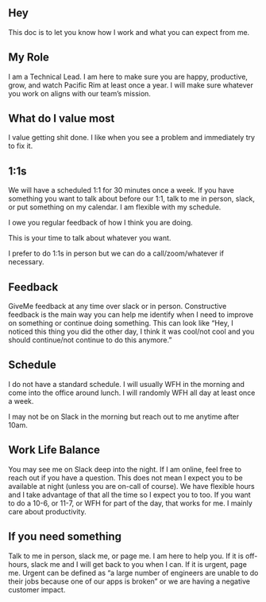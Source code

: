## Hey
This doc is to let you know how I work and what you can expect from me. 

## My Role
I am a Technical Lead. I am here to make sure you are happy, productive, grow, and watch Pacific Rim at least once a year. I will make sure whatever you work on aligns with our team’s mission.

## What do I value most
I value getting shit done. I like when you see a problem and immediately try to fix it.

## 1:1s
We will have a scheduled 1:1 for 30 minutes once a week. If you have something you want to talk about before our 1:1, talk to me in person, slack, or put something on my calendar. I am flexible with my schedule.

I owe you regular feedback of how I think you are doing. 

This is your time to talk about whatever you want. 

I prefer to do 1:1s in person but we can do a call/zoom/whatever if necessary.

## Feedback
GiveMe feedback at any time over slack or in person. Constructive feedback is the main way you can help me identify when I need to improve on something or continue doing something. This can look like “Hey, I noticed this thing you did the other day, I think it was cool/not cool and you should continue/not continue to do this anymore.”

## Schedule
I do not have a standard schedule. I will usually WFH in the morning and come into the office around lunch. I will randomly WFH all day at least once a week.

I may not be on Slack in the morning but reach out to me anytime after 10am.

## Work Life Balance
You may see me on Slack deep into the night. If I am online, feel free to reach out if you have a question. This does not mean I expect you to be available at night (unless you are on-call of course). We have flexible hours and I take advantage of that all the time so I expect you to too. If you want to do a 10-6, or 11-7, or WFH for part of the day, that works for me. I mainly care about productivity.

## If you need something
Talk to me in person, slack me, or page me. I am here to help you. If it is off-hours, slack me and I will get back to you when I can. If it is urgent, page me. Urgent can be defined as “a large number of engineers are unable to do their jobs because one of our apps is broken” or we are having a negative customer impact.

